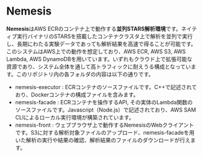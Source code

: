 # Nemesis
**Nemesis**はAWS ECRのコンテナ上で動作する**並列STARS解析環境**です。ネイティブ実行バイナリのSTARSを搭載したコンテナクラスタ上で解析を並列で実行し、長期にわたる実験データであっても解析結果を高速で得ることが可能です。このシステムはAWS上での動作を想定しており、AWS ECR, AWS S3, AWS Lambda, AWS DynamoDBを用いています。いずれもクラウド上で拡張可能な資源であり、システム全体を通して高トラフィックに耐えうる構成となっています。このリポジトリ内の各フォルダの内容は以下の通りです。

- nemesis-executor : ECRコンテナのソースファイルです。C++で記述されており、Dockerコンテナの構成ファイルを含みます。
- nemesis-facade : ECRコンテナを操作するAPI, その実体のLambda関数のソースファイルです。Javascript（Node.js）で記述されており、AWS SAM CLIによるローカル実行環境が構築されています。
- nemesis-front : ウェブブラウザ上で動作するNemesisのWebクライアントです。S3に対する解析対象ファイルのアップロード、nemesis-facadeを用いた解析の実行や結果の確認、解析結果のファイルのダウンロードが行えます。